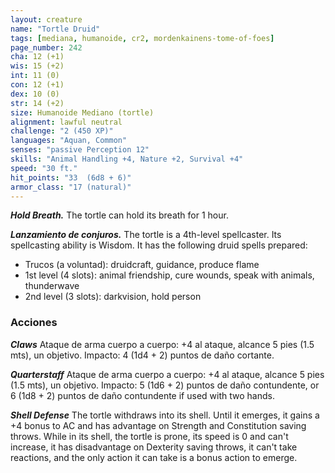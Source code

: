 ```yaml
---
layout: creature
name: "Tortle Druid"
tags: [mediana, humanoide, cr2, mordenkainens-tome-of-foes]
page_number: 242
cha: 12 (+1)
wis: 15 (+2)
int: 11 (0)
con: 12 (+1)
dex: 10 (0)
str: 14 (+2)
size: Humanoide Mediano (tortle)
alignment: lawful neutral
challenge: "2 (450 XP)"
languages: "Aquan, Common"
senses: "passive Perception 12"
skills: "Animal Handling +4, Nature +2, Survival +4"
speed: "30 ft."
hit_points: "33  (6d8 + 6)"
armor_class: "17 (natural)"
---
```


***Hold Breath.*** The tortle can hold its breath for 1 hour.

***Lanzamiento de conjuros.*** The tortle is a 4th-level spellcaster. Its spellcasting ability is Wisdom. It has the following druid spells prepared:
* Trucos (a voluntad): druidcraft, guidance, produce flame
* 1st level (4 slots): animal friendship, cure wounds, speak with animals, thunderwave
* 2nd level (3 slots): darkvision, hold person

### Acciones

***Claws*** Ataque de arma cuerpo a cuerpo: +4 al ataque, alcance 5 pies (1.5 mts), un objetivo. Impacto: 4 (1d4 + 2) puntos de daño cortante.

***Quarterstaff*** Ataque de arma cuerpo a cuerpo: +4 al ataque, alcance 5 pies (1.5 mts), un objetivo. Impacto: 5 (1d6 + 2) puntos de daño contundente, or 6 (1d8 + 2) puntos de daño contundente if used with two hands.

***Shell Defense*** The tortle withdraws into its shell. Until it emerges, it gains a +4 bonus to AC and has advantage on Strength and Constitution saving throws. While in its shell, the tortle is prone, its speed is 0 and can't increase, it has disadvantage on Dexterity saving throws, it can't take reactions, and the only action it can take is a bonus action to emerge.